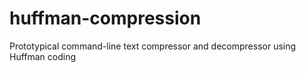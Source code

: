 # huffman-compression
Prototypical command-line text compressor and decompressor using Huffman coding
